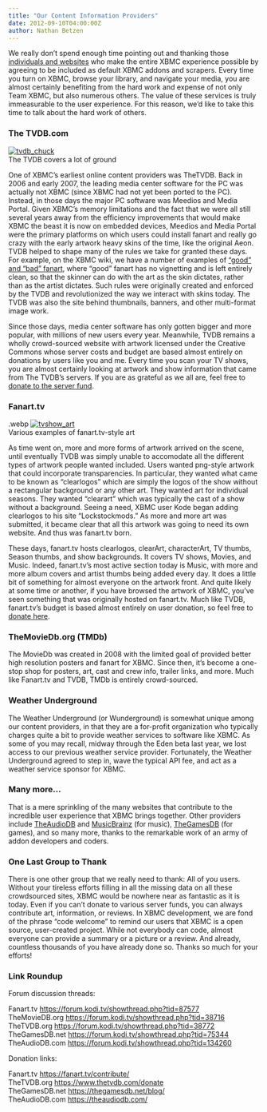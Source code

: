 ```yaml
---
title: "Our Content Information Providers"
date: 2012-09-10T04:00:00Z
author: Nathan Betzen
---
```


We really don’t spend enough time pointing out and thanking those [individuals and websites](https://kodi.wiki/about/friends-and-sponsors/ "XBMC Friends and sponsors") who make the entire XBMC experience possible by agreeing to be included as default XBMC addons and scrapers. Every time you turn on XBMC, browse your library, and navigate your media, you are almost certainly benefiting from the hard work and expense of not only Team XBMC, but also numerous others. The value of these services is truly immeasurable to the user experience. For this reason, we’d like to take this time to talk about the hard work of others.

### The TVDB.com

[![](/images/blog/tvdb_chuck-300x197.webp "tvdb_chuck")](/images/blog/tvdb_chuck.webp)  
 The TVDB covers a lot of ground

One of XBMC’s earliest online content providers was TheTVDB. Back in 2006 and early 2007, the leading media center software for the PC was actually not XBMC (since XBMC had not yet been ported to the PC). Instead, in those days the major PC software was Meedios and Media Portal. Given XBMC’s memory limitations and the fact that we were all still several years away from the efficiency improvements that would make XBMC the beast it is now on embedded devices, Meedios and Media Portal were the primary platforms on which users could install fanart and really go crazy with the early artwork heavy skins of the time, like the original Aeon. TVDB helped to shape many of the rules we take for granted these days. For example, on the XBMC wiki, we have a number of examples of [“good” and “bad” fanart](https://kodi.wiki/view/FanArt "Good and Bad Fanart"), where “good” fanart has no vignetting and is left entirely clean, so that the skinner can do with the art as the skin dictates, rather than as the artist dictates. Such rules were originally created and enforced by the TVDB and revolutionized the way we interact with skins today. The TVDB was also the site behind thumbnails, banners, and other multi-format image work.

Since those days, media center software has only gotten bigger and more popular, with millions of new users every year. Meanwhile, TVDB remains a wholly crowd-sourced website with artwork licensed under the Creative Commons whose server costs and budget are based almost entirely on donations by users like you and me. Every time you scan your TV shows, you are almost certainly looking at artwork and show information that came from The TVDB’s servers. If you are as grateful as we all are, feel free to [donate to the server fund](https://www.thetvdb.com/donate "The TVDB Donations").

### Fanart.tv

.webp
[![](/images/blog/tvshow_art-300x300.webp "tvshow_art")](/images/blog/tvshow_art.jpeg)  
 Various examples of fanart.tv-style art

As time went on, more and more forms of artwork arrived on the scene, until eventually TVDB was simply unable to accomodate all the different types of artwork people wanted included. Users wanted png-style artwork that could incorporate transparencies. In particular, they wanted what came to be known as “clearlogos” which are simply the logos of the show without a rectangular background or any other art. They wanted art for individual seasons. They wanted “clearart” which was typically the cast of a show without a background. Seeing a need, XBMC user Kode began adding clearlogos to his site “Lockstockmods.” As more and more art was submitted, it became clear that all this artwork was going to need its own website. And thus was fanart.tv born.

These days, fanart.tv hosts clearlogos, clearArt, characterArt, TV thumbs, Season thumbs, and show backgrounds. It covers TV shows, Movies, and Music. Indeed, fanart.tv’s most active section today is Music, with more and more album covers and artist thumbs being added every day. It does a little bit of something for almost everyone on the artwork front. And quite likely at some time or another, if you have browsed the artwork of XBMC, you’ve seen something that was originally hosted on fanart.tv. Much like TVDB, fanart.tv’s budget is based almost entirely on user donation, so feel free to [donate here](https://fanart.tv/contribute/ "Fanart.tv donations").

### TheMovieDb.org (TMDb)

The MovieDb was created in 2008 with the limited goal of provided better high resolution posters and fanart for XBMC. Since then, it’s become a one-stop shop for posters, art, cast and crew info, trailer links, and more. Much like Fanart.tv and TVDB, TMDb is entirely crowd-sourced.

### Weather Underground

The Weather Underground (or Wunderground) is somewhat unique among our content providers, in that they are a for-profit organization who typically charges quite a bit to provide weather services to software like XBMC. As some of you may recall, midway through the Eden beta last year, we lost access to our previous weather service provider. Fortunately, the Weather Underground agreed to step in, wave the typical API fee, and act as a weather service sponsor for XBMC.

### Many more…

That is a mere sprinkling of the many websites that contribute to the incredible user experience that XBMC brings together. Other providers include [TheAudioDB](https://www.theaudiodb.com/ "TheAudioDB") and [MusicBrainz](http://musicbrainz.org/ "Music Brainz") (for music), [TheGamesDB](https://thegamesdb.net/ "The GamesDB") (for games), and so many more, thanks to the remarkable work of an army of addon developers and coders.

### One Last Group to Thank

There is one other group that we really need to thank: All of you users. Without your tireless efforts filling in all the missing data on all these crowdsourced sites, XBMC would be nowhere near as fantastic as it is today. Even if you can’t donate to various server funds, you can always contribute art, information, or reviews. In XBMC development, we are fond of the phrase “code welcome” to remind our users that XBMC is a open source, user-created project. While not everybody can code, almost everyone can provide a summary or a picture or a review. And already, countless thousands of you have already done so. Thanks so much for your efforts!

### Link Roundup

Forum discussion threads:

Fanart.tv <https://forum.kodi.tv/showthread.php?tid=87577>  
 TheMovieDB.org <https://forum.kodi.tv/showthread.php?tid=38716>  
 TheTVDB.org <https://forum.kodi.tv/showthread.php?tid=38772>  
 TheGamesDB.net <https://forum.kodi.tv/showthread.php?tid=75344>  
 TheAudioDB.com <https://forum.kodi.tv/showthread.php?tid=134260>

Donation links:

Fanart.tv <https://fanart.tv/contribute/>  
 TheTVDB.org <https://www.thetvdb.com/donate>  
 TheGamesDB.net <https://thegamesdb.net/blog/>  
 TheAudioDB.com <https://theaudiodb.com/>
